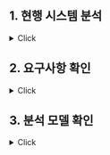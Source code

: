 ## **1. 현행 시스템 분석**
<details><summary>Click</summary>
 1. 플랫폼 기능 분석<br/>
 - 플랫폼의 개념:<br/>
       1. 애플리케이션을 구동시키는데 필요한 **소프트웨어**의 환경.<br/>
       2. 동일 플랫폼 내 상호 호환이 가능하도록 만들어진 결합체. <br/>
       3. 각 그룹이 얻고자 하는 가치를 공정한 거래를 통해 교환할 수 있도록 구축된 환경.<br/>

    
 2. 플랫폼의 기능<br/>
 1. 소프트웨어 개발과 운영비용이 감소, 생산성 향상.<br/>
 2. 커뮤니티를 형성, **네트워크 효과**를 유발.<br/>
</details>



## **2. 요구사항 확인**
<details><summary>Click</summary>
</details>


## **3. 분석 모델 확인**
<details><summary>Click</summary>
</details>
